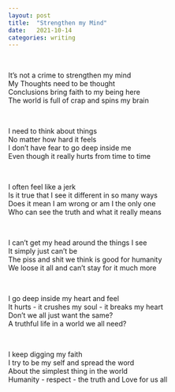 ```yaml
---
layout: post
title:  "Strengthen my Mind"
date:   2021-10-14 
categories: writing
---
```

<p>&nbsp;</p>
It’s not a crime to strengthen my mind<br />
My Thoughts need to be thought<br />
Conclusions bring faith to my being here<br />
The world is full of crap and spins my brain<br />
<p>&nbsp;</p>
I need to think about things<br />
No matter how hard it feels<br />
I don’t have fear to go deep inside me<br />
Even though it really hurts from time to time<br />
<p>&nbsp;</p>
I often feel like a jerk<br />
Is it true that I see it different in so many ways<br />
Does it mean I am wrong or am I the only one<br />
Who can see the truth and what it really means<br />
<p>&nbsp;</p>
I can’t get my head around the things I see<br />
It simply just can’t be<br />
The piss and shit we think is good for humanity<br />
We loose it all and can’t stay for it much more<br />
<p>&nbsp;</p>
I go deep inside my heart and feel<br />
It hurts - it crushes my soul - it breaks my heart<br />
Don’t we all just want the same?<br />
A truthful life in a world we all need?<br />
<p>&nbsp;</p>
I keep digging my faith<br />
I try to be my self and spread the word<br />
About the simplest thing in the world<br />
Humanity - respect - the truth and Love for us all<br />